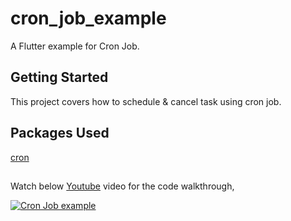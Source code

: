 # cron_job_example

A Flutter example for Cron Job.

## Getting Started

This project covers how to schedule & cancel task using cron job.


## Packages Used

[cron](https://pub.dev/packages/cron)
	
##
	

Watch below [Youtube](https://www.youtube.com/watch?v=5h6NI4SuBvY) video for the code walkthrough,

[![Cron Job example](https://img.youtube.com/vi/5h6NI4SuBvY/0.jpg)](https://www.youtube.com/watch?v=5h6NI4SuBvY)
